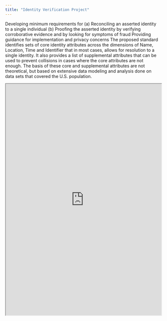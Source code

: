 ```yaml
---
title: "Identity Verification Project"
---
```


Developing minimum requirements for (a) Reconciling an asserted identity to a single individual (b) Proofing the asserted identity by verifying corroborative evidence and by looking for symptoms of fraud
Providing guidance for implementation and privacy concerns
The proposed standard identifies sets of core identity attributes across the dimensions of Name, Location, Time and Identifier that in most cases, allows for resolution to a single identity. It also provides a list of supplemental attributes that can be used to prevent collisions in cases where the core attributes are not enough. The basis of these core and supplemental attributes are not theoretical, but based on extensive data modeling and analysis done on data sets that covered the U.S. population.

<iframe height="750" width="100%" src="https://ewelton.github.io/ktest/wiki.html#Identity%20Verification%20Project"></iframe>
